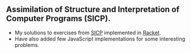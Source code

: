 ## Assimilation of Structure and Interpretation of Computer Programs (SICP).

 * My solutions to exercises from [SICP](https://mitpress.mit.edu/sites/default/files/sicp/index.html) implemented in [Racket](http://racket-lang.org/).
 * Have also added few JavaScript implementations for some interesting problems.
 
 
 